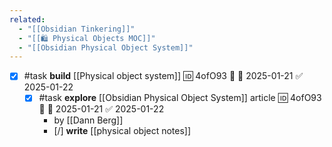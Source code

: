 ```yaml
---
related:
  - "[[Obsidian Tinkering]]"
  - "[[🛍️ Physical Objects MOC]]"
  - "[[Obsidian Physical Object System]]"
---
```


- [x] #task **build** [[Physical object system]] 🆔 4ofO93 🔼 📅 2025-01-21 ✅ 2025-01-22
	- [x] #task **explore**  [[Obsidian Physical Object System]] article 🆔 4ofO93 🔼 📅 2025-01-21 ✅ 2025-01-22
		- by [[Dann Berg]]
		- [/] **write** [[physical object notes]]
